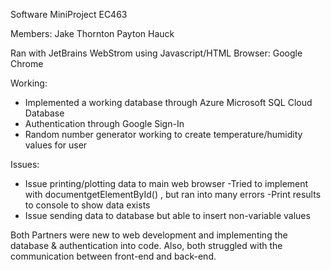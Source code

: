 Software MiniProject EC463

Members:
Jake Thornton
Payton Hauck

Ran with JetBrains WebStrom using Javascript/HTML
Browser: Google Chrome

Working:
- Implemented a working database through Azure Microsoft SQL Cloud Database
- Authentication through Google Sign-In
- Random number generator working to create temperature/humidity values for user

Issues:
- Issue printing/plotting data to main web browser
  -Tried to implement with documentgetElementById() , but ran into many errors
  -Print results to console to show data exists
- Issue sending data to database but able to insert non-variable values


Both Partners were new to web development and implementing the database & authentication into code.
Also, both struggled with the communication between front-end and back-end.

